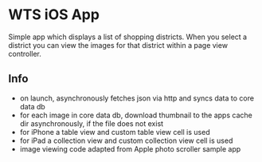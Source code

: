 WTS iOS App
===========

Simple app which displays a list of shopping districts. When
you select a district you can view the images for that
district within a page view controller.

Info
----

* on launch, asynchronously fetches json via http and syncs
  data to core data db
* for each image in core data db, download thumbnail to the
  apps cache dir asynchronously, if the file does not exist
* for iPhone a table view and custom table view cell is used
* for iPad a collection view and custom collection view cell is used
* image viewing code adapted from Apple photo scroller sample
  app
